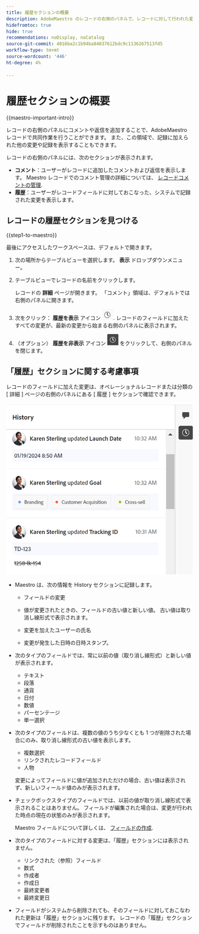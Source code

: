 ```yaml
---
title: 履歴セクションの概要
description: AdobeMaestro のレコードの右側のパネルで、レコードに対して行われた変更や記録を確認できます。
hidefromtoc: true
hide: true
recommendations: noDisplay, noCatalog
source-git-commit: 4016ba2c1b94ba84037612bdc9c1136267513fd5
workflow-type: tm+mt
source-wordcount: '446'
ht-degree: 4%

---
```



# 履歴セクションの概要

{{maestro-important-intro}}

<!--update the metadata with real information when making this available in TOC and in the left nav-->

<!--update the system updates articles when we release to open beta - check the long commenting stream article list and see articles that document where in the system we have system updates; "Maestro records" should be there-->

<!--<span class="preview">The highlighted information on this page refers to functionality not yet generally available. It is available only in the Preview environment for all customers. </span>

<span class="preview">For information about the current release schedule, see [First Quarter 2024 release overview](/help/quicksilver/product-announcements/product-releases/24-q1-release-activity/24-q1-release-overview.md).</span> -->

レコードの右側のパネルにコメントや返信を追加することで、AdobeMaestro レコードで共同作業を行うことができます。 また、この領域で、記録に加えられた他の変更や記録を表示することもできます。

レコードの右側のパネルには、次のセクションが表示されます。

* **コメント**：ユーザーがレコードに追加したコメントおよび返信を表示します。 Maestro レコードでのコメント管理の詳細については、 [レコードコメントの管理](/help/quicksilver/maestro/records/manage-record-comments.md).
* **履歴**：ユーザーがレコードフィールドに対しておこなった、システムで記録された変更を表示します。

## レコードの履歴セクションを見つける

{{step1-to-maestro}}

最後にアクセスしたワークスペースは、デフォルトで開きます。

1. 次の場所からテーブルビューを選択します。 **表示** ドロップダウンメニュー。
1. テーブルビューでレコードの名前をクリックします。

   レコードの **詳細** ページが開きます。 「コメント」領域は、デフォルトでは右側のパネルに開きます。
1. 次をクリック： **履歴を表示** アイコン ![](assets/show-history-icon.png). レコードのフィールドに加えたすべての変更が、最新の変更から始まる右側のパネルに表示されます。
1. （オプション） **履歴を非表示** アイコン ![](assets/hide-history-icon.png) をクリックして、右側のパネルを閉じます。

## 「履歴」セクションに関する考慮事項

レコードのフィールドに加えた変更は、オペレーショナルレコードまたは分類の [ 詳細 ] ページの右側のパネルにある [ 履歴 ] セクションで確認できます。

![](assets/history-area-in-comments.png)

* Maestro は、次の情報を History セクションに記録します。

   * フィールドの変更

   * 値が変更されたときの、フィールドの古い値と新しい値。 古い値は取り消し線形式で表示されます。

   * 変更を加えたユーザーの氏名

   * 変更が発生した日時の日時スタンプ。

* 次のタイプのフィールドでは、常に以前の値（取り消し線形式）と新しい値が表示されます。

   * テキスト
   * 段落
   * 通貨
   * 日付
   * 数値
   * パーセンテージ
   * 単一選択

* 次のタイプのフィールドは、複数の値のうち少なくとも 1 つが削除された場合にのみ、取り消し線形式の古い値を表示します。

   * 複数選択
   * リンクされたレコードフィールド
   * 人物

  変更によってフィールドに値が追加されただけの場合、古い値は表示されず、新しいフィールド値のみが表示されます。

* チェックボックスタイプのフィールドでは、以前の値が取り消し線形式で表示されることはありません。 フィールドが編集された場合は、変更が行われた時点の現在の状態のみが表示されます。

  Maestro フィールドについて詳しくは、 [フィールドの作成](/help/quicksilver/maestro/fields/create-fields.md).

* 次のタイプのフィールドに対する変更は、「履歴」セクションには表示されません。

   * リンクされた（参照）フィールド
   * 数式
   * 作成者
   * 作成日
   * 最終変更者
   * 最終変更日

* フィールドがシステムから削除されても、そのフィールドに対しておこなわれた更新は「履歴」セクションに残ります。 レコードの「履歴」セクションでフィールドが削除されたことを示すものはありません。
